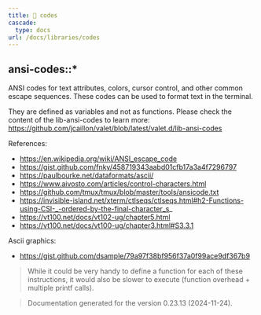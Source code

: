 ```yaml
---
title: 📂 codes
cascade:
  type: docs
url: /docs/libraries/codes
---
```


## ansi-codes::*

ANSI codes for text attributes, colors, cursor control, and other common escape sequences.
These codes can be used to format text in the terminal.

They are defined as variables and not as functions. Please check the content of the lib-ansi-codes to learn more:
<https://github.com/jcaillon/valet/blob/latest/valet.d/lib-ansi-codes>

References:

- https://en.wikipedia.org/wiki/ANSI_escape_code
- https://gist.github.com/fnky/458719343aabd01cfb17a3a4f7296797
- https://paulbourke.net/dataformats/ascii/
- https://www.aivosto.com/articles/control-characters.html
- https://github.com/tmux/tmux/blob/master/tools/ansicode.txt
- https://invisible-island.net/xterm/ctlseqs/ctlseqs.html#h2-Functions-using-CSI-_-ordered-by-the-final-character_s_
- https://vt100.net/docs/vt102-ug/chapter5.html
- https://vt100.net/docs/vt100-ug/chapter3.html#S3.3.1

Ascii graphics:

- https://gist.github.com/dsample/79a97f38bf956f37a0f99ace9df367b9

> While it could be very handy to define a function for each of these instructions,
> it would also be slower to execute (function overhead + multiple printf calls).




> Documentation generated for the version 0.23.13 (2024-11-24).
